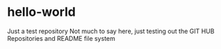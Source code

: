 # hello-world
Just a test repository
Not much to say here, just testing out the GIT HUB Repositories and README file system
